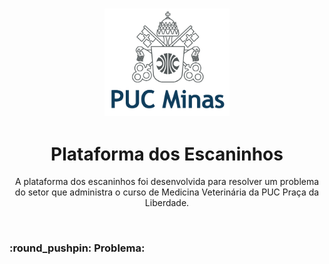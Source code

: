<h3 align="center">
<img style="" width="200px" src="img/pucminaslogo.png">
</h3>

<h1 align="center">Plataforma dos Escaninhos</h1>
<p align="center">A plataforma dos escaninhos foi desenvolvida para resolver um problema do setor que administra o curso de Medicina Veterinária da PUC Praça da Liberdade.</p>
<br>
<h3>:round_pushpin: Problema:</h3>